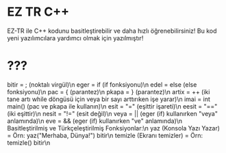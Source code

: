 # EZ TR C++
EZ-TR ile C++ kodunu basitleştirebilir ve daha hızlı öğrenebilirsiniz!
Bu kod yeni yazılımcılara yardımcı olmak için yazılmıştır!

# ???
bitir = ; (noktalı virgül)\n
eger = if (if fonksiyonu)\n
edel = else (else fonksiyonu)\n
pac = { (parantez)\n
pkapa = } (parantez)\n
artix = ++ (iki tane artı while döngüsü için veya bir sayı arttırıken işe yarar)\n
imai = int main() (pac ve pkapa ile kullanın)\n
esit = "=" (eşittir işareti)\n
eesit = "==" (iki eşittir)\n
nesit = "!=" (esit değil)\n
veya = || (eger (if) kullanırken "veya" anlamında)\n
eve = && (eger (if) kullanırken "ve" anlamında)\n
Basitleştirilmiş ve Türkçeleştirilmiş Fonksiyonlar:\n
yaz (Konsola Yazı Yazar) = Örn: yaz("Merhaba, Dünya!") bitir\n
temizle (Ekranı temizler) = Örn: temizle() bitir\n
